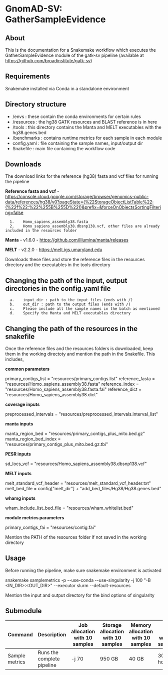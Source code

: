 # GnomAD-SV: GatherSampleEvidence
## **About**
This is the documentation for a Snakemake workflow which executes the GatherSampleEvidence module of the gatk-sv pipeline (available at https://github.com/broadinstitute/gatk-sv)

## Requirements
Snakemake installed via Conda in a standalone environment

## Directory structure 
-	/envs : these contain the conda environments for certain rules
-	/resources : the hg38 GATK resources and BLAST reference is in here
-	/tools : this directory contains the Manta and MELT executables with the hg38.genes.bed
-	/benchmarks : contains runtime metrics for each sample in each module
-	config.yaml : file containing the sample names, input/output dir 
-	Snakefile : main file containing the workflow code

## Downloads
The download links for the reference (hg38) fasta and vcf files for running the pipeline

**Reference fasta and vcf** - https://console.cloud.google.com/storage/browser/genomics-public-data/references/hg38/v0?pageState=(%22StorageObjectListTable%22:(%22f%22:%22%255B%255D%22))&prefix=&forceOnObjectsSortingFiltering=false


      1.	Homo_sapiens_assembly38.fasta
      2.	Homo_sapiens_assembly38.dbsnp138.vcf, other files are already included in the resources folder

      
**Manta** - v1.6.0 - https://github.com/Illumina/manta/releases

**MELT** - v2.2.0 - https://melt.igs.umaryland.edu 

Downloads these files and store the reference files in the resources directory and the executables in the tools directory

## Changing the path of the input, output directories in the config.yaml file
      a.	input_dir : path to the input files (ends with /)
      b.	out_dir : path to the output files (ends with /)
      c.    Please include all the sample names in the batch as mentioned
      d.    Specify the Manta and MELT executables directory

## Changing the path of the resources in the snakefile
  Once the reference files and the resources folders is downloaded, keep them in the working directoty and mention the path in the Snakefile. 
      This includes,
      
**common parameters**

primary_contigs_list =  "resources/primary_contigs.list"
reference_fasta = "resources/Homo_sapiens_assembly38.fasta"
reference_index = "resources/Homo_sapiens_assembly38.fasta.fai"
reference_dict = "resources/Homo_sapiens_assembly38.dict"

**coverage inputs**

preprocessed_intervals = "resources/preprocessed_intervals.interval_list"

**manta inputs**

manta_region_bed = "resources/primary_contigs_plus_mito.bed.gz"
manta_region_bed_index = "resources/primary_contigs_plus_mito.bed.gz.tbi"

**PESR inputs** 

sd_locs_vcf = "resources/Homo_sapiens_assembly38.dbsnp138.vcf"

**MELT inputs**

melt_standard_vcf_header = "resources/melt_standard_vcf_header.txt"
melt_bed_file = config["melt_dir"] + "add_bed_files/Hg38/Hg38.genes.bed"

**whamg inputs**

wham_include_list_bed_file = "resources/wham_whitelist.bed"

**module metrics parameters** 

primary_contigs_fai = "resources/contig.fai"

Mention the PATH of the resources folder if not saved in the working directory

## Usage
Before running the pipeline, make sure snakemake environment is activated

snakemake samplemetrics -p --use-conda --use-singularity -j 100 "-B <IN_DIR>:<OUT_DIR>" --executor slurm --default-resources

Mention the input and output directory for the bind options of singularity

## Submodule 
| Command | Description | Job allocation with 10 samples | Storage allocation with 10 samples | Memory allocation with 10 samples | CPU time with 10 samples
|--- | --- | --- | --- | --- | --- |
|Sample metrics| Runs the complete pipeline | -j 70 | 950 GB | 40 GB | 30 hours |






